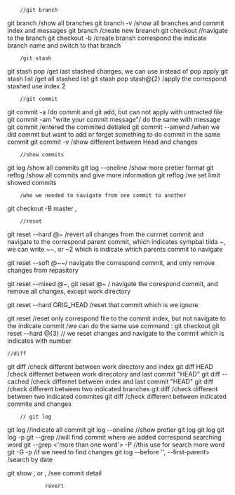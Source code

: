         //git branch
git branch /show all branches
git branch -v /show all branches and commit index and messages
git branch <name-branch> /create new breanch
git checkout <branch-name> //navigate to the branch
git checkout -b <branch-name> /create bransh correspond the indicate branch name and switch to that branch

        /git stash
git stash pop /get last stashed changes, we can use instead of pop apply
git stash list /get all stashed list
git stash pop stash@{2} /apply the correspond stashed use index 2

        //git commit
git commit -a /do commit and git add, but can not apply with  untracted file
git commit -am "write your commit message"/ do the same with message
git commit /entered the commited detialed
git commit --amend  /when we did commit but want to add or forget something to do commit in the same commit
git commit -v /show different between Head and changes
        
        
        //show commits
git log /show all commits
git log --oneline /show more pretier format
git reflog /show all commits and give more information
git reflog <minus number> /we set limit showed commits

        /whe we needed to navigate from one commit to another
git checkout -B master <commit-index>, <branch-name>

        //reset

git reset --hard @~ /revert all changes from the currnet commit and navigate to the correspond parent commit,  which indicates sympbal tilda ~, we can write ~~, or ~2 which is indicate which parents  commit to navigate

git reset --soft @~~/ navigate the correspond commit, and only remove changes from repasitory

git reset --mixed @~, git reset @~ <default>/ navigate the corespond commit, and remove all changes, except work directory

git reset --hard ORIG_HEAD /reset that commit which is we ignore 

git reset <commit index> <file> /reset only correspond file to the commit index, but not navigate to the indicate commit
/we can do the same use command  : git checkout <commit index> <file>
git reset --hard @{3} // we reset changes and navigate to the commit which is indicates with number

    //diff
git diff /check different between work directory and index
git diff HEAD /check differnet between work direcotory and last commit "HEAD"
git diff --cached /check differnet between index and last commit "HEAD"
git diff <branch name> <branch name> /check different between two indicated branches
git diff <commit index> <commit index> /check different between two indicated commites
git diff <commit index> /check different between indicated commite and changes


        // git log
git log //indicate all commit
git log --oneline //show pretier
git log <branch name>
git log <file>
git log -p <file>
git --grep <searching word> //will find commit where we added correspond searching word
git --grep <'more than one word'> -P //this use for search more word
git -G<searching text> -p /if we need to find changes
git log --before '<indicate date>', --first-parent> /search by date

git show , or <commit index>,  /see commit detail

                revert
                